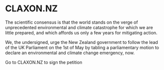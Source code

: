 
# CLAXON.NZ


The scientific consensus is that the world stands on the verge of unprecedented environmental and climate catastrophe for which we are little prepared, and which affords us only a few years for mitigating action. 

We, the undersigned, urge the New Zealand government to follow the lead of the UK Parliament on the 1st of May by tabling a parliamentary motion to declare an environmental and climate change emergency, now. 

Go to CLAXON.NZ to sign the petition
